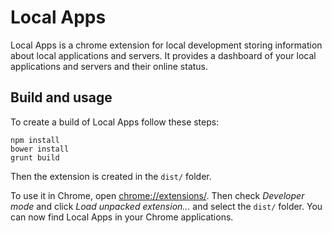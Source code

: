 # Local Apps

Local Apps is a chrome extension for local development storing information
about local applications and servers. It provides a dashboard of your local
applications and servers and their online status.

## Build and usage

To create a build of Local Apps follow these steps:

```shell
npm install
bower install
grunt build
```

Then the extension is created in the `dist/` folder.

To use it in Chrome, open [chrome://extensions/](chrome://extensions/). Then
check *Developer mode* and click *Load unpacked extension...* and select the
`dist/` folder. You can now find Local Apps in your Chrome applications. 